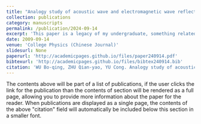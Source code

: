 ```yaml
---
title: "Analogy study of acoustic wave and electromagnetic wave reflection and refraction through eigenfunction"
collection: publications
category: manuscripts
permalink: /publication/2024-09-14
excerpt: 'This paper is a legacy of my undergraduate, something related to astronomy and computational physics'
date: 2009-09-14
venue: 'College Physics (Chinese Journal)'
slidesurl: None
paperurl: 'http://academicpages.github.io/files/paper240914.pdf'
bibtexurl: 'http://academicpages.github.io/files/bibtex240914.bib'
citation: 'WU Bo-qing, ZHU Qian-yao, YU Cong. Analogy study of acoustic wave and electromagnetic wave reflection and refraction through eigenfunction[J]. College Physics, 2024, 43(8): 78-.'
---
```

The contents above will be part of a list of publications, if the user clicks the link for the publication than the contents of section will be rendered as a full page, allowing you to provide more information about the paper for the reader. When publications are displayed as a single page, the contents of the above "citation" field will automatically be included below this section in a smaller font.
